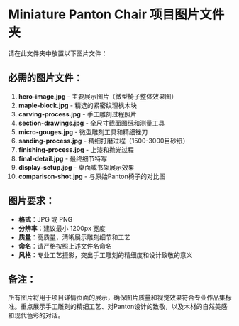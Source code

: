# Miniature Panton Chair 项目图片文件夹

请在此文件夹中放置以下图片文件：

## 必需的图片文件：

1. **hero-image.jpg** - 主要展示图片（微型椅子整体效果图）
2. **maple-block.jpg** - 精选的紧密纹理枫木块
3. **carving-process.jpg** - 手工雕刻过程照片
4. **section-drawings.jpg** - 全尺寸截面图纸和测量工具
5. **micro-gouges.jpg** - 微型雕刻工具和精细锉刀
6. **sanding-process.jpg** - 精细打磨过程（1500-3000目砂纸）
7. **finishing-process.jpg** - 上漆和抛光过程
8. **final-detail.jpg** - 最终细节特写
9. **display-setup.jpg** - 桌面或书架展示效果
10. **comparison-shot.jpg** - 与原始Panton椅子的对比图

## 图片要求：

- **格式**：JPG 或 PNG
- **分辨率**：建议最小 1200px 宽度
- **质量**：高质量，清晰展示雕刻细节和工艺
- **命名**：请严格按照上述文件名命名
- **风格**：专业工艺摄影，突出手工雕刻的精细度和设计致敬的意义

## 备注：

所有图片将用于项目详情页面的展示，确保图片质量和视觉效果符合专业作品集标准。重点展示手工雕刻的精细工艺、对Panton设计的致敬，以及木材的自然美感和现代色彩的对话。 